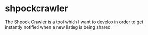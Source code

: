 # shpockcrawler
The Shpock Crawler is a tool which I want to develop in order to get instantly notified when a new listing is being shared. 
